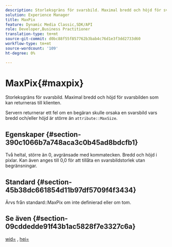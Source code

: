 ```yaml
---
description: Storleksgräns för svarsbild. Maximal bredd och höjd för svarsbilden som kan returneras till klienten.
solution: Experience Manager
title: MaxPix
feature: Dynamic Media Classic,SDK/API
role: Developer,Business Practitioner
translation-type: tm+mt
source-git-commit: d0bc88f55f857762b3bab4c76d1e3f3dd2733d60
workflow-type: tm+mt
source-wordcount: '109'
ht-degree: 0%

---
```



# MaxPix{#maxpix}

Storleksgräns för svarsbild. Maximal bredd och höjd för svarsbilden som kan returneras till klienten.

Servern returnerar ett fel om en begäran skulle orsaka en svarsbild vars bredd och/eller höjd är större än `attribute::MaxSize`.

## Egenskaper {#section-390c1066b7a748aca3c0b45ad8bdcfb1}

Två heltal, större än 0, avgränsade med kommatecken. Bredd och höjd i pixlar. Kan även anges till 0,0 för att tillåta en svarsbildstorlek utan begränsningar.

## Standard {#section-45b38dc661854d11b97df5709f4f3434}

Ärvs från standard::MaxPix om inte definierad eller om tom.

## Se även {#section-09cddedde91f43b1ac5828f7e3327c6a}

[wid=](../../../../../ir-api/http-protocol/image-rendering-api-ref/c-ir-http-protocol-ref/c-ir-http-protocol-command-reference/r-ir-wid.md#reference-b7e691b0624941168c94b2749ae233ec) ,  [hei=](../../../../../ir-api/http-protocol/image-rendering-api-ref/c-ir-http-protocol-ref/c-ir-http-protocol-command-reference/r-ir-hei.md#reference-1c08f60365a94417a39867c09cac5478)
